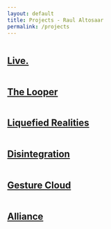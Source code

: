 ```yaml
---
layout: default
title: Projects - Raul Altosaar
permalink: /projects
---
```


<html>

<div class="project">

<a href="/live">

<img class="lazy scale" data-src="../assets/img/projects/live/altosaar-featured-image-2.jpg">


<div class="project-title"><h2>Live.</h2></div>

</a>

</div>


<div class="project">

<a href="/a-very-real-looper">

<img class="lazy scale" data-src="../assets/img/projects/a-very-real-looper/looper-jump.jpg">

<div class="project-title"><h2>The Looper</h2></div>


</a>

</div>


<div class="project">

<a href="/liquefied-realities">

<img class="lazy scale" data-src="../assets/img/projects/liquefied-realities/1stroom.jpg">

<div class="project-title"><h2>Liquefied Realities</h2></div>


</a>

</div>



<div class="project">

<a href="/disintegration">

<img class="lazy scale" data-src="../assets/img/projects/computationally-disintegrative-therapy/standing.jpg">

<div class="project-title"><h2>Disintegration</h2></div>

</a>

</div>



<div class="project">

<a href="/gesture-cloud">

<img class="lazy scale" data-src="../assets/img/projects/gesture-cloud/pigeons_2.jpg">

<div class="project-title"><h2>Gesture Cloud</h2></div>


</a>

</div>



<div class="project">

<a href="/alliance">

<img class="lazy scale" data-src="../assets/img/projects/alliance/alliance_flag.jpg">

<div class="project-title"><h2>Alliance</h2></div>


</a>

</div>

</html>